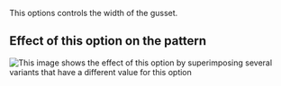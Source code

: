 This options controls the width of the gusset.

## Effect of this option on the pattern

![This image shows the effect of this option by superimposing several variants that have a different value for this option](ursula\_gussetwidth\_sample.svg "Effect of this option on the pattern")
